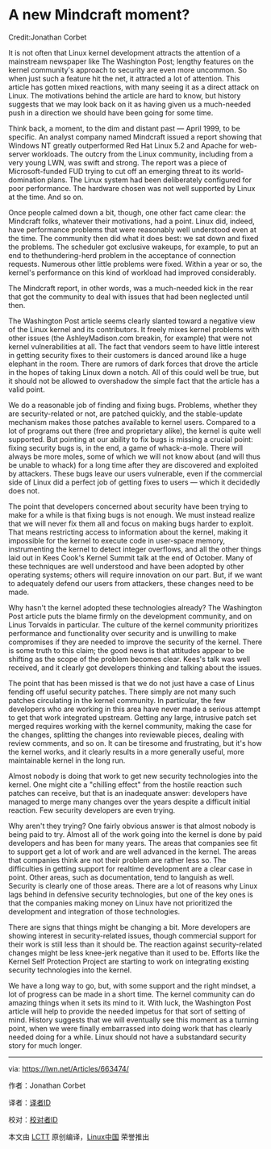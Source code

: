 A new Mindcraft moment?
=======================

Credit:Jonathan Corbet

It is not often that Linux kernel development attracts the attention of a mainstream newspaper like The Washington Post; lengthy features on the kernel community's approach to security are even more uncommon. So when just such a feature hit the net, it attracted a lot of attention. This article has gotten mixed reactions, with many seeing it as a direct attack on Linux. The motivations behind the article are hard to know, but history suggests that we may look back on it as having given us a much-needed push in a direction we should have been going for some time.

Think back, a moment, to the dim and distant past — April 1999, to be specific. An analyst company named Mindcraft issued a report showing that Windows NT greatly outperformed Red Hat Linux 5.2 and Apache for web-server workloads. The outcry from the Linux community, including from a very young LWN, was swift and strong. The report was a piece of Microsoft-funded FUD trying to cut off an emerging threat to its world-domination plans. The Linux system had been deliberately configured for poor performance. The hardware chosen was not well supported by Linux at the time. And so on.

Once people calmed down a bit, though, one other fact came clear: the Mindcraft folks, whatever their motivations, had a point. Linux did, indeed, have performance problems that were reasonably well understood even at the time. The community then did what it does best: we sat down and fixed the problems. The scheduler got exclusive wakeups, for example, to put an end to thethundering-herd problem in the acceptance of connection requests. Numerous other little problems were fixed. Within a year or so, the kernel's performance on this kind of workload had improved considerably.

The Mindcraft report, in other words, was a much-needed kick in the rear that got the community to deal with issues that had been neglected until then.

The Washington Post article seems clearly slanted toward a negative view of the Linux kernel and its contributors. It freely mixes kernel problems with other issues (the AshleyMadison.com breakin, for example) that were not kernel vulnerabilities at all. The fact that vendors seem to have little interest in getting security fixes to their customers is danced around like a huge elephant in the room. There are rumors of dark forces that drove the article in the hopes of taking Linux down a notch. All of this could well be true, but it should not be allowed to overshadow the simple fact that the article has a valid point.

We do a reasonable job of finding and fixing bugs. Problems, whether they are security-related or not, are patched quickly, and the stable-update mechanism makes those patches available to kernel users. Compared to a lot of programs out there (free and proprietary alike), the kernel is quite well supported. But pointing at our ability to fix bugs is missing a crucial point: fixing security bugs is, in the end, a game of whack-a-mole. There will always be more moles, some of which we will not know about (and will thus be unable to whack) for a long time after they are discovered and exploited by attackers. These bugs leave our users vulnerable, even if the commercial side of Linux did a perfect job of getting fixes to users — which it decidedly does not.

The point that developers concerned about security have been trying to make for a while is that fixing bugs is not enough. We must instead realize that we will never fix them all and focus on making bugs harder to exploit. That means restricting access to information about the kernel, making it impossible for the kernel to execute code in user-space memory, instrumenting the kernel to detect integer overflows, and all the other things laid out in Kees Cook's Kernel Summit talk at the end of October. Many of these techniques are well understood and have been adopted by other operating systems; others will require innovation on our part. But, if we want to adequately defend our users from attackers, these changes need to be made.

Why hasn't the kernel adopted these technologies already? The Washington Post article puts the blame firmly on the development community, and on Linus Torvalds in particular. The culture of the kernel community prioritizes performance and functionality over security and is unwilling to make compromises if they are needed to improve the security of the kernel. There is some truth to this claim; the good news is that attitudes appear to be shifting as the scope of the problem becomes clear. Kees's talk was well received, and it clearly got developers thinking and talking about the issues.

The point that has been missed is that we do not just have a case of Linus fending off useful security patches. There simply are not many such patches circulating in the kernel community. In particular, the few developers who are working in this area have never made a serious attempt to get that work integrated upstream. Getting any large, intrusive patch set merged requires working with the kernel community, making the case for the changes, splitting the changes into reviewable pieces, dealing with review comments, and so on. It can be tiresome and frustrating, but it's how the kernel works, and it clearly results in a more generally useful, more maintainable kernel in the long run.

Almost nobody is doing that work to get new security technologies into the kernel. One might cite a "chilling effect" from the hostile reaction such patches can receive, but that is an inadequate answer: developers have managed to merge many changes over the years despite a difficult initial reaction. Few security developers are even trying.

Why aren't they trying? One fairly obvious answer is that almost nobody is being paid to try. Almost all of the work going into the kernel is done by paid developers and has been for many years. The areas that companies see fit to support get a lot of work and are well advanced in the kernel. The areas that companies think are not their problem are rather less so. The difficulties in getting support for realtime development are a clear case in point. Other areas, such as documentation, tend to languish as well. Security is clearly one of those areas. There are a lot of reasons why Linux lags behind in defensive security technologies, but one of the key ones is that the companies making money on Linux have not prioritized the development and integration of those technologies.

There are signs that things might be changing a bit. More developers are showing interest in security-related issues, though commercial support for their work is still less than it should be. The reaction against security-related changes might be less knee-jerk negative than it used to be. Efforts like the Kernel Self Protection Project are starting to work on integrating existing security technologies into the kernel.

We have a long way to go, but, with some support and the right mindset, a lot of progress can be made in a short time. The kernel community can do amazing things when it sets its mind to it. With luck, the Washington Post article will help to provide the needed impetus for that sort of setting of mind. History suggests that we will eventually see this moment as a turning point, when we were finally embarrassed into doing work that has clearly needed doing for a while. Linux should not have a substandard security story for much longer.

---------------------------

via: https://lwn.net/Articles/663474/

作者：Jonathan Corbet

译者：[译者ID](https://github.com/译者ID)

校对：[校对者ID](https://github.com/校对者ID)


本文由 [LCTT](https://github.com/LCTT/TranslateProject) 原创编译，[Linux中国](https://linux.cn/) 荣誉推出
